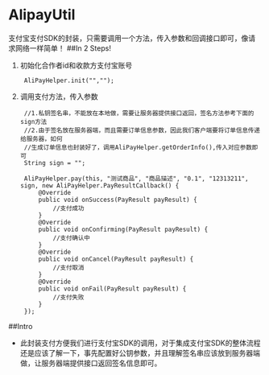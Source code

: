 # AlipayUtil
支付宝支付SDK的封装，只需要调用一个方法，传入参数和回调接口即可，像请求网络一样简单！
##In 2 Steps!
1. 初始化合作者id和收款方支付宝账号

		AliPayHelper.init("","");
2. 调用支付方法，传入参数

		//1.私钥签名串，不能放在本地做，需要让服务器提供接口返回，签名方法参考下面的sign方法
        //2.由于签名放在服务器端，而且需要订单信息参数，因此我们客户端要将订单信息传递给服务器，如何
        //生成订单信息也封装好了，调用AliPayHelper.getOrderInfo(),传入对应参数即可
        String sign = "";

        AliPayHelper.pay(this, "测试商品", "商品描述", "0.1", "12313211", sign, new AliPayHelper.PayResultCallback() {
            @Override
            public void onSuccess(PayResult payResult) {
                //支付成功
            }
            @Override
            public void onConfirming(PayResult payResult) {
                //支付确认中
            }
            @Override
            public void onCancel(PayResult payResult) {
                //支付取消
            }
            @Override
            public void onFail(PayResult payResult) {
                //支付失败
            }
        });

##Intro
- 此封装支付方便我们进行支付宝SDK的调用，对于集成支付宝SDK的整体流程还是应该了解一下，事先配置好公钥参数，并且理解签名串应该放到服务器端做，让服务器端提供接口返回签名信息即可。